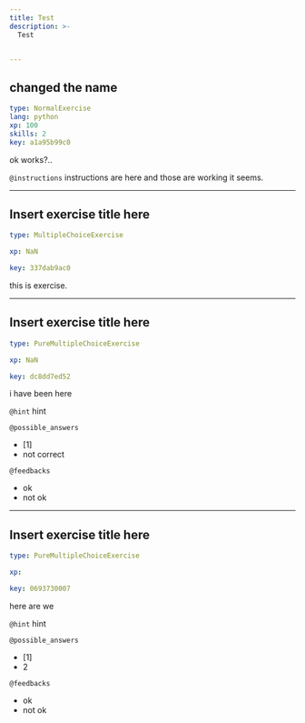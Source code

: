 ```yaml
---
title: Test
description: >-
  Test


---
```

## changed the name

```yaml
type: NormalExercise
lang: python
xp: 100
skills: 2
key: a1a95b99c0
```

ok works?..

`@instructions`
instructions are here and those are working it seems.











---
## Insert exercise title here

```yaml
type: MultipleChoiceExercise

xp: NaN

key: 337dab9ac0
```

this is exercise.












---
## Insert exercise title here

```yaml
type: PureMultipleChoiceExercise

xp: NaN

key: dc8dd7ed52
```

i have been here


`@hint`
hint





`@possible_answers`
- [1]
- not correct

`@feedbacks`
- ok
- not ok




---
## Insert exercise title here

```yaml
type: PureMultipleChoiceExercise

xp: 

key: 0693730007
```

here are we


`@hint`
hint





`@possible_answers`
- [1]
- 2

`@feedbacks`
- ok
- not ok



